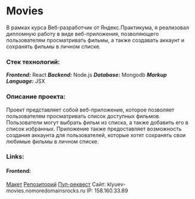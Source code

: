 # Movies
В рамках курса Веб-разработчик от Яндекс.Практикума, я реализовал дипломную работу в виде веб-приложения, позволяющего пользователям просматривать фильмы, а также создавать аккаунт и сохранять фильмы в личном списке.

### Стек технологий:
***Frontend:*** React
***Backend:*** Node.js
***Database:*** Mongodb
***Markup Language:*** JSX

### Описание проекта:
Проект представляет собой веб-приложение, которое позволяет пользователям просматривать список доступных фильмов. Пользователи могут выбрать фильм из списка, а также добавить его в список избранных.
Приложение также предоставляет возможность создания аккаунта для пользователей, которые хотят сохранять свои любимые фильмы в личном списке.

### Links:
#### Frontend:
[Макет](https://www.figma.com/file/6FMWkB94wE7KTkcCgUXtnC/Дипломный-проект?type=design&node-id=1-2798&mode=design)
[Репозиторий](https://github.com/klyuev1/movies-explorer-frontend)
[Пул-реквест]()
Сайт: klyuev-movies.nomoredomainsrocks.ru
IP: 158.160.33.89
